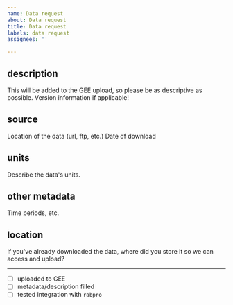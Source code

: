 ```yaml
---
name: Data request
about: Data request
title: Data request
labels: data request
assignees: ''

---
```


## description 
This will be added to the GEE upload, so please be as descriptive as possible. 
Version information if applicable! 

## source
Location of the data (url, ftp, etc.)
Date of download

## units
Describe the data's units.

## other metadata
Time periods, etc.

## location
If you've already downloaded the data, where did you store it so we can access and upload?

-----

* [ ] uploaded to GEE
* [ ] metadata/description filled
* [ ] tested integration with `rabpro`
